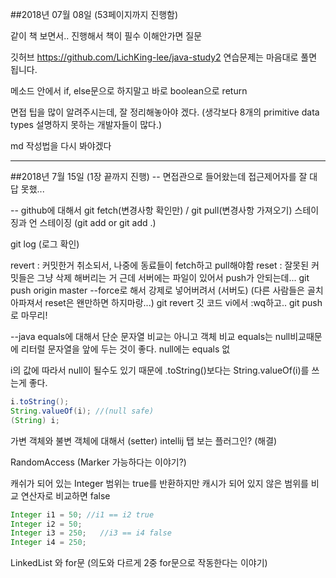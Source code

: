 ##2018년 07월 08일 (53페이지까지 진행함)

같이 책 보면서.. 진행해서 책이 필수
이해안가면 질문

깃허브 https://github.com/LichKing-lee/java-study2
연습문제는 마음대로 풀면 됩니다.

메소드 안에서 if, else문으로 하지말고
바로 boolean으로 return




면접 팁을 많이 알려주시는데, 잘 정리해놓아야 겠다.
(생각보다 8개의 primitive data types 설명하지 못하는 개발자들이 많다.)

md 작성법을 다시 봐야겠다

------------------------------------
##2018년 7월 15일 (1장 끝까지 진행)
-- 면접관으로 들어왔는데 접근제어자를 잘 대답 못했...

-- github에 대해서
git fetch(변경사항 확인만) / git pull(변경사항 가져오기)
스테이징과 언 스테이징 (git add or git add .)
    
git log (로그 확인)
    
revert : 커밋한거 취소되서, 나중에 동료들이 fetch하고 pull해야함
reset : 잘못된 커밋들은 그냥 삭제 해버리는 거
    근데 서버에는 파일이 있어서 push가 안되는데...
    git push origin master --force로 해서 강제로 넣어버려서 (서버도)
    (다른 사람들은 골치아파져서 reset은 왠만하면 하지마랑...)
    git revert 깃 코드
    vi에서 :wq하고.. git push로 마무리!

--java
    equals에 대해서
    단순 문자열 비교는 아니고 객체 비교
    equals는 null비교때문에 리터럴 문자열을 앞에 두는 것이 좋다.
    null에는 equals 없
    
    
i의 값에 따라서 null이 될수도 있기 때문에
.toString()보다는 String.valueOf(i)를 쓰는게 좋다.
```java
i.toString();
String.valueOf(i); //(null safe)
(String) i;
```

가변 객체와 불변 객체에 대해서 (setter)
intellij 탭 보는 플러그인? (해결)

RandomAccess (Marker 가능하다는 이야기?)

캐쉬가 되어 있는 Integer 범위는 true를 반환하지만
캐시가 되어 있지 않은 범위를 비교 연산자로 비교하면 false
```java
Integer i1 = 50; //i1 == i2 true
Integer i2 = 50;
Integer i3 = 250;   //i3 == i4 false
Integer i4 = 250;
```

LinkedList 와 for문
(의도와 다르게 2중 for문으로 작동한다는 이야기)
